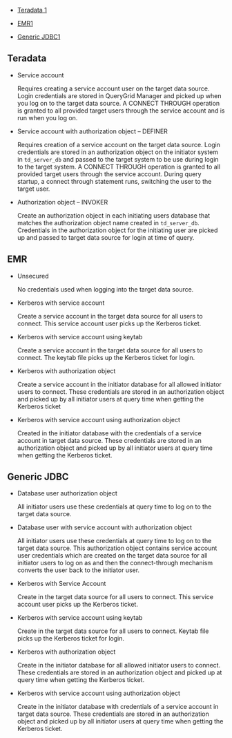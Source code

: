 
-   [Teradata 1](\#Teradata)

-   [EMR1](\#EMR)

-   [Generic JDBC1](\#GenericJDBC)


## Teradata


-   Service account

    Requires creating a service account user on the target data source. Login credentials are stored in QueryGrid Manager and picked up when you log on to the target data source. A CONNECT THROUGH operation is granted to all provided target users through the service account and is run when you log on.

-   Service account with authorization object – DEFINER

    Requires creation of a service account on the target data source. Login credentials are stored in an authorization object on the initiator system in `td_server_db` and passed to the target system to be use during login to the target system. A CONNECT THROUGH operation is granted to all provided target users through the service account. During query startup, a connect through statement runs, switching the user to the target user.

-   Authorization object – INVOKER

    Create an authorization object in each initiating users database that matches the authorization object name created in `td_server_db`. Credentials in the authorization object for the initiating user are picked up and passed to target data source for login at time of query.


## EMR


-   Unsecured

    No credentials used when logging into the target data source.

-   Kerberos with service account

    Create a service account in the target data source for all users to connect. This service account user picks up the Kerberos ticket.

-   Kerberos with service account using keytab

    Create a service account in the target data source for all users to connect. The keytab file picks up the Kerberos ticket for login.

-   Kerberos with authorization object

    Create a service account in the initiator database for all allowed initiator users to connect. These credentials are stored in an authorization object and picked up by all initiator users at query time when getting the Kerberos ticket

-   Kerberos with service account using authorization object

    Created in the initiator database with the credentials of a service account in target data source. These credentials are stored in an authorization object and picked up by all initiator users at query time when getting the Kerberos ticket.


## Generic JDBC


-   Database user authorization object

    All initiator users use these credentials at query time to log on to the target data source.

-   Database user with service account with authorization object

    All initiator users use these credentials at query time to log on to the target data source. This authorization object contains service account user credentials which are created on the target data source for all initiator users to log on as and then the connect-through mechanism converts the user back to the initiator user.

-   Kerberos with Service Account

    Create in the target data source for all users to connect. This service account user picks up the Kerberos ticket.

-   Kerberos with service account using keytab

    Create in the target data source for all users to connect. Keytab file picks up the Kerberos ticket for login.

-   Kerberos with authorization object

    Create in the initiator database for all allowed initiator users to connect. These credentials are stored in an authorization object and picked up at query time when getting the Kerberos ticket.

-   Kerberos with service account using authorization object

    Create in the initiator database with credentials of a service account in target data source. These credentials are stored in an authorization object and picked up by all initiator users at query time when getting the Kerberos ticket.


